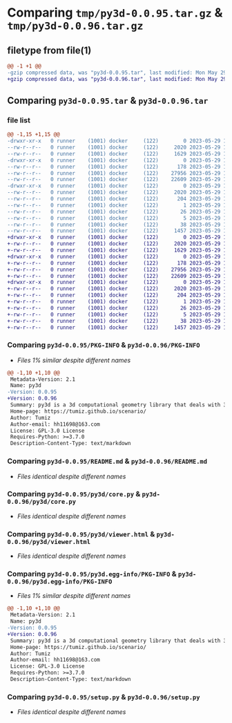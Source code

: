 # Comparing `tmp/py3d-0.0.95.tar.gz` & `tmp/py3d-0.0.96.tar.gz`

## filetype from file(1)

```diff
@@ -1 +1 @@
-gzip compressed data, was "py3d-0.0.95.tar", last modified: Mon May 29 15:52:40 2023, max compression
+gzip compressed data, was "py3d-0.0.96.tar", last modified: Mon May 29 15:54:55 2023, max compression
```

## Comparing `py3d-0.0.95.tar` & `py3d-0.0.96.tar`

### file list

```diff
@@ -1,15 +1,15 @@
-drwxr-xr-x   0 runner    (1001) docker     (122)        0 2023-05-29 15:52:40.406336 py3d-0.0.95/
--rw-r--r--   0 runner    (1001) docker     (122)     2020 2023-05-29 15:52:40.406336 py3d-0.0.95/PKG-INFO
--rw-r--r--   0 runner    (1001) docker     (122)     1629 2023-05-29 15:52:09.000000 py3d-0.0.95/README.md
-drwxr-xr-x   0 runner    (1001) docker     (122)        0 2023-05-29 15:52:40.402336 py3d-0.0.95/py3d/
--rw-r--r--   0 runner    (1001) docker     (122)      178 2023-05-29 15:51:25.000000 py3d-0.0.95/py3d/__init__.py
--rw-r--r--   0 runner    (1001) docker     (122)    27956 2023-05-29 15:51:25.000000 py3d-0.0.95/py3d/core.py
--rw-r--r--   0 runner    (1001) docker     (122)    22609 2023-05-29 15:51:25.000000 py3d-0.0.95/py3d/viewer.html
-drwxr-xr-x   0 runner    (1001) docker     (122)        0 2023-05-29 15:52:40.402336 py3d-0.0.95/py3d.egg-info/
--rw-r--r--   0 runner    (1001) docker     (122)     2020 2023-05-29 15:52:40.000000 py3d-0.0.95/py3d.egg-info/PKG-INFO
--rw-r--r--   0 runner    (1001) docker     (122)      204 2023-05-29 15:52:40.000000 py3d-0.0.95/py3d.egg-info/SOURCES.txt
--rw-r--r--   0 runner    (1001) docker     (122)        1 2023-05-29 15:52:40.000000 py3d-0.0.95/py3d.egg-info/dependency_links.txt
--rw-r--r--   0 runner    (1001) docker     (122)       26 2023-05-29 15:52:40.000000 py3d-0.0.95/py3d.egg-info/requires.txt
--rw-r--r--   0 runner    (1001) docker     (122)        5 2023-05-29 15:52:40.000000 py3d-0.0.95/py3d.egg-info/top_level.txt
--rw-r--r--   0 runner    (1001) docker     (122)       38 2023-05-29 15:52:40.406336 py3d-0.0.95/setup.cfg
--rw-r--r--   0 runner    (1001) docker     (122)     1457 2023-05-29 15:51:25.000000 py3d-0.0.95/setup.py
+drwxr-xr-x   0 runner    (1001) docker     (122)        0 2023-05-29 15:54:55.569288 py3d-0.0.96/
+-rw-r--r--   0 runner    (1001) docker     (122)     2020 2023-05-29 15:54:55.569288 py3d-0.0.96/PKG-INFO
+-rw-r--r--   0 runner    (1001) docker     (122)     1629 2023-05-29 15:54:29.000000 py3d-0.0.96/README.md
+drwxr-xr-x   0 runner    (1001) docker     (122)        0 2023-05-29 15:54:55.569288 py3d-0.0.96/py3d/
+-rw-r--r--   0 runner    (1001) docker     (122)      178 2023-05-29 15:53:50.000000 py3d-0.0.96/py3d/__init__.py
+-rw-r--r--   0 runner    (1001) docker     (122)    27956 2023-05-29 15:53:50.000000 py3d-0.0.96/py3d/core.py
+-rw-r--r--   0 runner    (1001) docker     (122)    22609 2023-05-29 15:53:50.000000 py3d-0.0.96/py3d/viewer.html
+drwxr-xr-x   0 runner    (1001) docker     (122)        0 2023-05-29 15:54:55.569288 py3d-0.0.96/py3d.egg-info/
+-rw-r--r--   0 runner    (1001) docker     (122)     2020 2023-05-29 15:54:55.000000 py3d-0.0.96/py3d.egg-info/PKG-INFO
+-rw-r--r--   0 runner    (1001) docker     (122)      204 2023-05-29 15:54:55.000000 py3d-0.0.96/py3d.egg-info/SOURCES.txt
+-rw-r--r--   0 runner    (1001) docker     (122)        1 2023-05-29 15:54:55.000000 py3d-0.0.96/py3d.egg-info/dependency_links.txt
+-rw-r--r--   0 runner    (1001) docker     (122)       26 2023-05-29 15:54:55.000000 py3d-0.0.96/py3d.egg-info/requires.txt
+-rw-r--r--   0 runner    (1001) docker     (122)        5 2023-05-29 15:54:55.000000 py3d-0.0.96/py3d.egg-info/top_level.txt
+-rw-r--r--   0 runner    (1001) docker     (122)       38 2023-05-29 15:54:55.569288 py3d-0.0.96/setup.cfg
+-rw-r--r--   0 runner    (1001) docker     (122)     1457 2023-05-29 15:53:50.000000 py3d-0.0.96/setup.py
```

### Comparing `py3d-0.0.95/PKG-INFO` & `py3d-0.0.96/PKG-INFO`

 * *Files 1% similar despite different names*

```diff
@@ -1,10 +1,10 @@
 Metadata-Version: 2.1
 Name: py3d
-Version: 0.0.95
+Version: 0.0.96
 Summary: py3d is a 3d computational geometry library that deals with 3d data in batches. And it embedded an interactive viewer that can work in jupyter notebook.
 Home-page: https://tumiz.github.io/scenario/
 Author: Tumiz
 Author-email: hh11698@163.com
 License: GPL-3.0 License
 Requires-Python: >=3.7.0
 Description-Content-Type: text/markdown
```

### Comparing `py3d-0.0.95/README.md` & `py3d-0.0.96/README.md`

 * *Files identical despite different names*

### Comparing `py3d-0.0.95/py3d/core.py` & `py3d-0.0.96/py3d/core.py`

 * *Files identical despite different names*

### Comparing `py3d-0.0.95/py3d/viewer.html` & `py3d-0.0.96/py3d/viewer.html`

 * *Files identical despite different names*

### Comparing `py3d-0.0.95/py3d.egg-info/PKG-INFO` & `py3d-0.0.96/py3d.egg-info/PKG-INFO`

 * *Files 1% similar despite different names*

```diff
@@ -1,10 +1,10 @@
 Metadata-Version: 2.1
 Name: py3d
-Version: 0.0.95
+Version: 0.0.96
 Summary: py3d is a 3d computational geometry library that deals with 3d data in batches. And it embedded an interactive viewer that can work in jupyter notebook.
 Home-page: https://tumiz.github.io/scenario/
 Author: Tumiz
 Author-email: hh11698@163.com
 License: GPL-3.0 License
 Requires-Python: >=3.7.0
 Description-Content-Type: text/markdown
```

### Comparing `py3d-0.0.95/setup.py` & `py3d-0.0.96/setup.py`

 * *Files identical despite different names*

